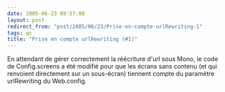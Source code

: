```yaml
---
date: 2005-06-23 09:57:00
layout: post
redirect_from: "post/2005/06/23/Prise-en-compte-urlRewriting-1"
tags: qc
title: "Prise en compte urlRewriting (#1)"
---
```


En attendant de gérer correctement la réécriture d'url sous Mono, le code de
Config.screens a été modifié pour que les écrans sans contenu (et qui renvoient
directement sur un sous-écran) tiennent compte du paramètre urlRewriting du
Web.config.
